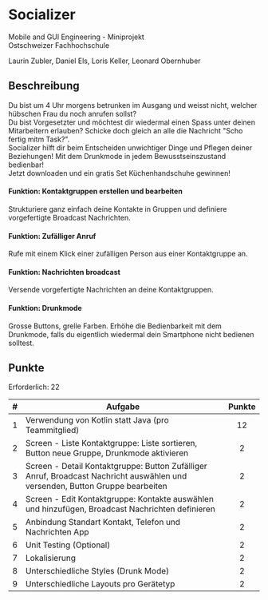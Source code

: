 # Socializer 
Mobile and GUI Engineering - Miniprojekt  
Ostschweizer Fachhochschule  
  
Laurin Zubler,
Daniel Els,
Loris Keller,
Leonard Obernhuber

## Beschreibung
Du bist um 4 Uhr morgens betrunken im Ausgang und weisst nicht, welcher hübschen Frau du noch anrufen sollst?   
Du bist Vorgesetzter und möchtest dir wiedermal einen Spass unter deinen Mitarbeitern erlauben? Schicke doch gleich an alle die Nachricht "Scho fertig mitm Task?".  
Socializer hilft dir beim Entscheiden unwichtiger Dinge und Pflegen deiner Beziehungen! Mit dem Drunkmode in jedem Bewusstseinszustand bedienbar!  
Jetzt downloaden und ein gratis Set Küchenhandschuhe gewinnen!
#### Funktion: Kontaktgruppen erstellen und bearbeiten
Strukturiere ganz einfach deine Kontakte in Gruppen und definiere vorgefertigte Broadcast Nachrichten.
#### Funktion: Zufälliger Anruf
Rufe mit einem Klick einer zufälligen Person aus einer Kontaktgruppe an.
#### Funktion: Nachrichten broadcast
Versende vorgefertigte Nachrichten an deine Kontaktgruppen.
#### Funktion: Drunkmode
Grosse Buttons, grelle Farben. Erhöhe die Bedienbarkeit mit dem Drunkmode, falls du eigentlich wiedermal dein Smartphone nicht bedienen solltest.

## Punkte
Erforderlich: 22

| **#** | **Aufgabe**                                                                                                                   | **Punkte** |
|-------|-------------------------------------------------------------------------------------------------------------------------------|:----------:|
| 1     | Verwendung von Kotlin statt Java (pro Teammitglied)                                                                           |     12     |
| 2     | Screen - Liste Kontaktgruppe: Liste sortieren, Button neue Gruppe, Drunkmode aktivieren                                       |      2     |
| 3     | Screen - Detail Kontaktgruppe: Button Zufälliger Anruf, Broadcast Nachricht auswählen und versenden, Button Gruppe bearbeiten |      2     |
| 4     | Screen - Edit Kontaktgruppe: Kontakte auswählen und hinzufügen, Broadcast Nachrichten definieren                              |      2     |
| 5     | Anbindung Standart Kontakt, Telefon und Nachrichten App                                                                       |      2     |
| 6     | Unit Testing (Optional)                                                                                                       |      2     |
| 7     | Lokalisierung                                                                                                                 |      2     |
| 8     | Unterschiedliche Styles (Drunk Mode)                                                                                          |      2     |
| 9     | Unterschiedliche Layouts pro Gerätetyp                                                                                        |      2     |
